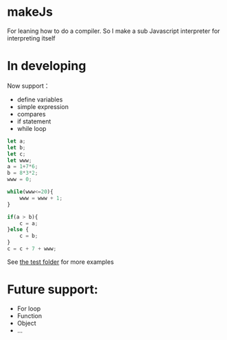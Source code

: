 # makeJs
For leaning how to do a compiler. 
So I make a sub Javascript interpreter for interpreting itself

# In developing

Now support：

* define variables
* simple expression
* compares
* if statement
* while loop
 
```js
let a;
let b;
let c;
let www;
a = 1+7*6;
b = 8*3*2;
www = 0;

while(www<=20){
    www = www + 1;
}

if(a > b){
    c = a;
}else {
    c = b;
}
c = c + 7 + www;
```

See <a href="https://github.com/zuluoaaa/makeJs/tree/master/test">the test folder</a> for more examples
 
 # Future support:
 * For loop
 * Function
 * Object
 * ...
 
 
 
